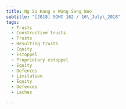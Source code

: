 ```yaml
---
title: Ng So Hang v Wong Sang Woo 
subtitle: "[2018] SGHC 162 / 16\_July\_2018"
tags:
  - Trusts
  - Constructive trusts
  - Trusts
  - Resulting trusts
  - Equity
  - Estoppel
  - Proprietary estoppel
  - Equity
  - Defences
  - Limitation
  - Equity
  - Defences
  - Laches

---
```


